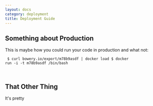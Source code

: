 ```yaml
---
layout: docs
category: deployment
title: Deployment Guide
---
```


## Something about Production

This is maybe how you could run your code in production and what not:
<code>
	<pre>
		$ curl bowery.io/export/m78b9asdf | docker load
		$ docker run -i -t m78b9asdf /bin/bash
	</pre>
</code>

## That Other Thing

It's pretty 